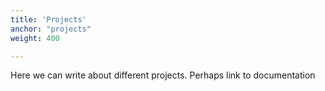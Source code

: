 ```yaml
---
title: 'Projects'
anchor: "projects"
weight: 400

---
```


Here we can write about different projects. Perhaps link to documentation
